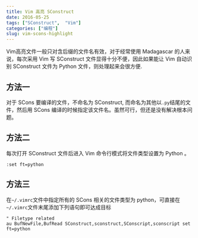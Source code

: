 ```yaml
---
title: Vim 高亮 SConstruct
date: 2016-05-25
tags: ["SConstruct",  "Vim"]
categories: ["编程"]
slug: vim-scons-highlight
---
```


Vim高亮文件一般只对含后缀的文件名有效，对于经常使用 Madagascar 的人来说，每次采用 Vim 写 SConstruct 文件显得十分不便，因此如果能让 Vim 自动识别 SConstruct 文件为 Python 文件，则处理起来会很方便.

## 方法一
对于 SCons 要编译的文件，不命名为 SConstruct, 而命名为其他以`.py`结尾的文件，然后用 SCons 编译的时候指定该文件名。虽然可行，但还是没有解决根本问题。

## 方法二
每次打开 SConstruct 文件后进入 Vim 命令行模式将文件类型设置为 Python 。
```
:set ft=python
```

## 方法三
在`~/.vimrc`文件中指定所有的 SCons 相关的文件类型为 python，可直接在`~/.vimrc`文件末尾添加下列语句即可达成目标
```
" Filetype related
au BufNewFile,BufRead SConstruct,sconstruct,SConscript,sconscript set ft=python
```


